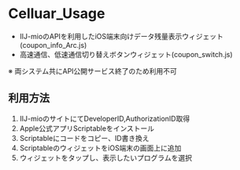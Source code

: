 # Celluar_Usage
- IIJ-mioのAPIを利用したiOS端末向けデータ残量表示ウィジェット(coupon_info_Arc.js)
- 高速通信、低速通信切り替えボタンウィジェット(coupon_switch.js)  

※ 両システム共にAPI公開サービス終了のため利用不可

## 利用方法
1. IIJ-mioのサイトにてDeveloperID,AuthorizationID取得
2. Apple公式アプリScriptableをインストール
3. Scriptableにコードをコピー、ID書き換え
4. ScriptableのウィジェットをiOS端末の画面上に追加
5. ウィジェットをタップし、表示したいプログラムを選択
